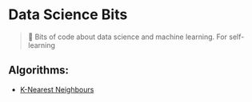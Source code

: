 # Data Science Bits
> :cookie: Bits of code about data science and machine learning. For self-learning

## Algorithms:
- [K-Nearest Neighbours](notebooks/knn.ipynb)
